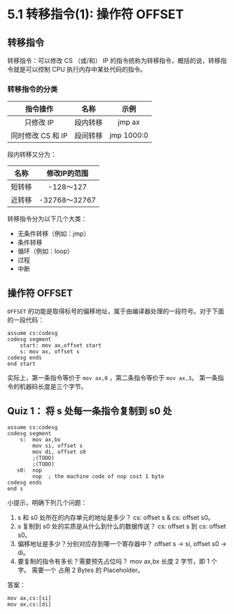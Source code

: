 # 5.1 转移指令(1): 操作符 OFFSET

## 转移指令

转移指令：可以修改 CS （或/和） IP 的指令统称为转移指令，概括的说，转移指令就是可以控制 CPU 执行内存中某处代码的指令。

### 转移指令的分类

| 指令操作 | 名称 | 示例 |
|:-------:|:-----:|:-----:|
| 只修改 IP | 段内转移 | jmp ax |
| 同时修改 CS 和 IP | 段间转移 | jmp 1000:0 |

段内转移又分为：

|名称|修改IP的范围|
|:----:|:-----:|
| 短转移 | -128～127 |
| 近转移 | -32768～32767 |

转移指令分为以下几个大类：

 - 无条件转移（例如：jmp）
 - 条件转移
 - 循环（例如：loop）
 - 过程
 - 中断
 
## 操作符 OFFSET

`OFFSET` 的功能是取得标号的偏移地址，属于由编译器处理的一段符号。对于下面的一段代码：

```asm6502
assume cs:codesg
codesg segment
    start: mov ax,offset start
    s: mov ax, offset s
codesg ends
end start
```
实际上，第一条指令等价于 `mov ax,0` ，第二条指令等价于 `mov ax,3`。
第一条指令的机器码长度是三个字节。

## Quiz 1： 将 s 处每一条指令复制到 s0 处

```asm6502
assume cs:codesg
codesg segment
    s:  mov ax,bx
        mov si, offset s
        mov di, offset s0
        ;(TODO)
        ;(TODO)
   s0:  nop
        nop  ; the machine code of nop cost 1 byte
codesg ends
end s
```

小提示，明确下列几个问题：

1. s 和 s0 处所在的内存单元的地址是多少？ cs: offset s & cs: offset s0。
2. s 复制到 s0 处的实质是从什么到什么的数据传送？ cs: offset s 到 cs: offset s0。
3. 偏移地址是多少？分别对应存到哪一个寄存器中？ offset s -> si, offset s0 -> di。
4. 要复制的指令有多长？需要预先占位吗？ mov ax,bx 长度 2 字节，即 1 个字。 需要一个 占用 2 Bytes 的 Placeholder。

答案：

```asm6502
mov ax,cs:[si]
mov ax,cs:[di]
```

